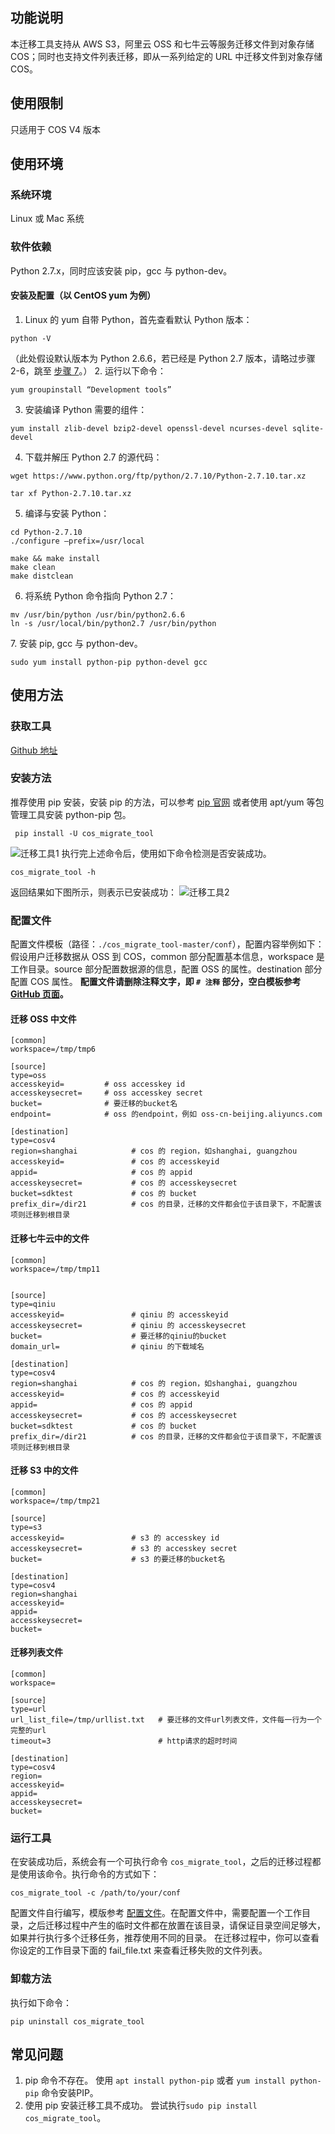 ## 功能说明
本迁移工具支持从 AWS S3，阿里云 OSS 和七牛云等服务迁移文件到对象存储 COS；同时也支持文件列表迁移，即从一系列给定的 URL 中迁移文件到对象存储 COS。
## 使用限制
只适用于 COS V4 版本
## 使用环境
### 系统环境
Linux 或 Mac 系统
### 软件依赖
Python 2.7.x，同时应该安装 pip，gcc 与 python-dev。
#### 安装及配置（以 CentOS yum 为例）
1. Linux 的 yum 自带 Python，首先查看默认 Python 版本：
```
python -V
```
（此处假设默认版本为 Python 2.6.6，若已经是 Python 2.7 版本，请略过步骤 2-6，跳至 [步骤 7](#7)。）
2. 运行以下命令：
```
yum groupinstall “Development tools”
```
3. 安装编译 Python 需要的组件：
```
yum install zlib-devel bzip2-devel openssl-devel ncurses-devel sqlite-devel
```
4. 下载并解压 Python 2.7 的源代码：
```
wget https://www.python.org/ftp/python/2.7.10/Python-2.7.10.tar.xz
```
```
tar xf Python-2.7.10.tar.xz
```
5. 编译与安装 Python：
```
cd Python-2.7.10
./configure –prefix=/usr/local
```
```
make && make install 
make clean 
make distclean
```
6. 将系统 Python 命令指向 Python 2.7：
```
mv /usr/bin/python /usr/bin/python2.6.6
ln -s /usr/local/bin/python2.7 /usr/bin/python
```
<span id="7"></span>
7. 安装 pip, gcc 与 python-dev。
```
sudo yum install python-pip python-devel gcc
```

## 使用方法
### 获取工具
[Github 地址](https://github.com/tencentyun/cos_migrate_tool) 
### 安装方法
推荐使用 pip 安装，安装 pip 的方法，可以参考 [ pip 官网](https://pip.pypa.io/en/latest/installing/) 或者使用 apt/yum 等包管理工具安装 python-pip 包。
```
 pip install -U cos_migrate_tool
```
![迁移工具1](//mc.qcloudimg.com/static/img/1b576204b2d16c368be9a6bca908b014/image.png)
执行完上述命令后，使用如下命令检测是否安装成功。
```
cos_migrate_tool -h
```
返回结果如下图所示，则表示已安装成功：
![迁移工具2](//mc.qcloudimg.com/static/img/04495932eebaae7e5099830cbe73f2e1/image.png)
<span id="配置文件"></span>
### 配置文件
配置文件模板（路径：`./cos_migrate_tool-master/conf`），配置内容举例如下：
假设用户迁移数据从 OSS 到 COS，common 部分配置基本信息，workspace 是工作目录。source 部分配置数据源的信息，配置 OSS 的属性。destination 部分配置 COS 属性。
**配置文件请删除注释文字，即 `# 注释` 部分，空白模板参考 [GitHub 页面](https://github.com/tencentyun/cos_migrate_tool/tree/master/conf)。**
#### 迁移 OSS 中文件
```
[common]
workspace=/tmp/tmp6

[source]
type=oss
accesskeyid=         # oss accesskey id
accesskeysecret=     # oss accesskey secret
bucket=              # 要迁移的bucket名
endpoint=            # oss 的endpoint，例如 oss-cn-beijing.aliyuncs.com

[destination]
type=cosv4
region=shanghai            # cos 的 region，如shanghai, guangzhou
accesskeyid=               # cos 的 accesskeyid
appid=                     # cos 的 appid
accesskeysecret=           # cos 的 accesskeysecret
bucket=sdktest             # cos 的 bucket
prefix_dir=/dir21          # cos 的目录，迁移的文件都会位于该目录下，不配置该项则迁移到根目录
```
#### 迁移七牛云中的文件
```
[common]
workspace=/tmp/tmp11


[source]
type=qiniu
accesskeyid=               # qiniu 的 accesskeyid
accesskeysecret=           # qiniu 的 accesskeysecret
bucket=                    # 要迁移的qiniu的bucket
domain_url=                # qiniu 的下载域名

[destination]
type=cosv4
region=shanghai            # cos 的 region，如shanghai, guangzhou
accesskeyid=               # cos 的 accesskeyid
appid=                     # cos 的 appid
accesskeysecret=           # cos 的 accesskeysecret
bucket=sdktest             # cos 的 bucket
prefix_dir=/dir21          # cos 的目录，迁移的文件都会位于该目录下，不配置该项则迁移到根目录
```
#### 迁移 S3 中的文件
```
[common]
workspace=/tmp/tmp21

[source]
type=s3
accesskeyid=               # s3 的 accesskey id
accesskeysecret=           # s3 的 accesskey secret
bucket=                    # s3 的要迁移的bucket名

[destination]
type=cosv4
region=shanghai
accesskeyid=
appid=
accesskeysecret=
bucket=
```
#### 迁移列表文件
```
[common]
workspace=

[source]
type=url
url_list_file=/tmp/urllist.txt   # 要迁移的文件url列表文件，文件每一行为一个完整的url
timeout=3                        # http请求的超时时间

[destination]
type=cosv4
region=
accesskeyid=
appid=
accesskeysecret=
bucket=
```
### 运行工具
在安装成功后，系统会有一个可执行命令 `cos_migrate_tool`，之后的迁移过程都是使用该命令。执行命令的方式如下：
```
cos_migrate_tool -c /path/to/your/conf
```
配置文件自行编写，模版参考 [配置文件](#配置文件)。在配置文件中，需要配置一个工作目录，之后迁移过程中产生的临时文件都在放置在该目录，请保证目录空间足够大，如果并行执行多个迁移任务，推荐使用不同的目录。
在迁移过程中，你可以查看你设定的工作目录下面的 fail_file.txt 来查看迁移失败的文件列表。
### 卸载方法
执行如下命令：
```
pip uninstall cos_migrate_tool
```
## 常见问题
1. pip 命令不存在。 
使用 `apt install python-pip` 或者 `yum install python-pip` 命令安装PIP。
2. 使用 pip 安装迁移工具不成功。
尝试执行`sudo pip install cos_migrate_tool`。
